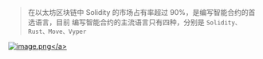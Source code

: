 > 在以太坊区块链中 Solidity 的市场占有率超过 90%，是编写智能合约的首选语言，目前
> 编写智能合约的主流语言只有四种，分别是 `Solidity、Rust、Move、Vyper`

<a data-fancybox title="image.png" href="https://p9-juejin.byteimg.com/tos-cn-i-k3u1fbpfcp/b6b6ae401367470dbfd461ef8df3ad6f~tplv-k3u1fbpfcp-watermark.image?">![image.png](https://p9-juejin.byteimg.com/tos-cn-i-k3u1fbpfcp/b6b6ae401367470dbfd461ef8df3ad6f~tplv-k3u1fbpfcp-watermark.image?)</a>
